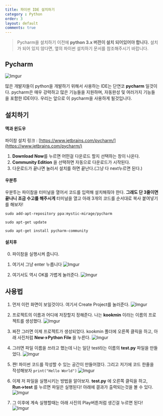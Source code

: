```yaml
---
title: 파이썬 IDE 설치하기
category : Python
order: 3
layout: default
comments: true
---
```


> Pycharm을 설치하기 이전에 **python 3.x 버전이 설치 되어있어야 합니다.**
> 설치가 되어 있지 않다면, 옆의 파이썬 설치하기 문서를 참조해주시기 바랍니다.

## Pycharm

![Imgur](http://i.imgur.com/y8j9nLY.png)

많은 개발자들이 python을 개발하기 위해서 사용하는 IDE는 단연코 **pycharm** 일것이다. pycharm은 매우 강력하고 많은 기능들을 지원하며, 자동완성 및 여러가지 기능들을 포함한 IDE이다. 우리는 앞으로 이 pycharm을 사용하게 될것입니다.

## 설치하기

#### 맥과 윈도우
파이참 설치 링크 : [https://www.jetbrains.com/pycharm/](https://www.jetbrains.com/pycharm/)

1. **Download Now**를 누르면 어떤걸 다운로드 할지 선택하는 창이 나온다.
2. **Community Edition** 을 선택하면 자동으로 다운로드가 시작된다.
3. 다운로드가 끝나면 눌러서 설치를 하면 끝난다.(그냥 다 next누르면 된다.)

#### 우분투

우분투는 파이참을 터미널을 열어서 코드를 입력해 설치해줘야 한다. **그래도 단 3줄이면 끝나니 조금 수고를 해주시게** 터미널을 열고 아래 3개의 코드를 순서대로 복사 붙여넣기를 해보자!

```shell
sudo add-apt-repository ppa:mystic-mirage/pycharm
```
```shell
sudo apt-get update
```
```shell
sudo apt-get install pycharm-community
```

#### 설치후

0. 파이참을 실행시켜 줍니다.

1. 여기서 그냥 enter 누릅니다
![Imgur](http://i.imgur.com/S2uYmty.png)

2. 여기서도 역시 OK를 가볍게 눌러준다.
![Imgur](http://i.imgur.com/79UeQvd.png)


## 사용법

1. 먼저 이런 화면이 보일것이다. 여기서 Create Project를 눌러준다.
![Imgur](http://i.imgur.com/3HgWz9a.png)

2. 프로젝트의 이름과 어디에 저장할지 정해준다. 나는 **kookmin** 이라는 이름의 프로젝트를 생성했다.
![Imgur](http://i.imgur.com/BuS78bc.png)

3. 짜잔 그러면 이제 프로젝트가 생성되었다. kookmin 폴더에 오른쪽 클릭을 하고, 아래 사진처럼 **New->Python File** 을 누른다.
![Imgur](http://i.imgur.com/RwiISgc.png)

4. 그러면 파일 이름을 쓰라고 했는데 나는 일단 test라는 이름의 **test.py** 파일을 만들었다.
![Imgur](http://i.imgur.com/hgvTHKN.png)

5. 쨘! 파이썬 코드를 작성할 수 있는 공간이 만들어졌다. 그리고 저기에 코드 한줄을 작성해보자 ```print("Hello World")```
![Imgur](http://i.imgur.com/jtcTxEa.png)

6. 이제 저 파일을 실행시키는 방법을 알아보자. **test.py** 에 오른쪽 클릭을 하고, **Run->test** 를 누르면 파일은 실행된다! 아래에 결과가 출력되는것을 볼 수 있다.
![Imgur](http://i.imgur.com/bHhsdbz.png)

7. 그 이후에 계속 실행할때는 아래 사진의 Play버튼처럼 생긴걸 누르면 된다!
![Imgur](http://i.imgur.com/wwFwPqv.png)
